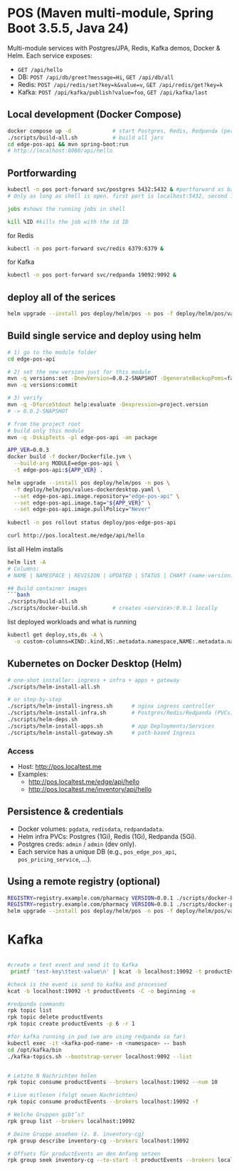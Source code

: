 # POS (Maven multi-module, Spring Boot 3.5.5, Java 24)

Multi-module services with Postgres/JPA, Redis, Kafka demos, Docker & Helm.
Each service exposes:
- `GET /api/hello`
- DB: `POST /api/db/greet?message=Hi`, `GET /api/db/all`
- Redis: `POST /api/redis/set?key=k&value=v`, `GET /api/redis/get?key=k`
- Kafka: `POST /api/kafka/publish?value=foo`, `GET /api/kafka/last`

## Local development (Docker Compose)
```bash
docker compose up -d             # start Postgres, Redis, Redpanda (persistent volumes)
./scripts/build-all.sh           # build all jars
cd edge-pos-api && mvn spring-boot:run
# http://localhost:8080/api/hello
```
## Portforwarding 
```bash
kubectl -n pos port-forward svc/postgres 5432:5432 & #portforward as background job in bash. 
# Only as long as shell is open. first port is localhost:5432, second in pod 5432

jobs #shows the running jobs in shell

kill %ID #kills the job with the id ID  
```
for Redis
```bash
kubectl -n pos port-forward svc/redis 6379:6379 &
```
for Kafka
```bash
kubectl -n pos port-forward svc/redpanda 19092:9092 &
```
## deploy all of the serices
```bash
helm upgrade --install pos deploy/helm/pos -n pos -f deploy/helm/pos/values.yaml
```

## Build single service and deploy using helm
```bash
# 1) go to the module folder
cd edge-pos-api

# 2) set the new version just for this module
mvn -q versions:set -DnewVersion=0.0.2-SNAPSHOT -DgenerateBackupPoms=false
mvn -q versions:commit

# 3) verify
mvn -q -DforceStdout help:evaluate -Dexpression=project.version
# -> 0.0.2-SNAPSHOT

# from the project root
# build only this module
mvn -q -DskipTests -pl edge-pos-api -am package

APP_VER=0.0.3
docker build -f docker/Dockerfile.jvm \
  --build-arg MODULE=edge-pos-api \
  -t edge-pos-api:${APP_VER} .

helm upgrade --install pos deploy/helm/pos -n pos \
  -f deploy/helm/pos/values-dockerdesktop.yaml \
  --set edge-pos-api.image.repository="edge-pos-api" \
  --set edge-pos-api.image.tag="${APP_VER}" \
  --set edge-pos-api.image.pullPolicy="Never"
  
kubectl -n pos rollout status deploy/pos-edge-pos-api

curl http://pos.localtest.me/edge/api/hello
```
list all Helm installs
```bash
helm list -A
# Columns:
# NAME | NAMESPACE | REVISION | UPDATED | STATUS | CHART (name-version) | APP VERSION

## Build container images
```bash
./scripts/build-all.sh
./scripts/docker-build.sh        # creates <service>:0.0.1 locally
```

list deployed workloads and what is running
```bash
kubectl get deploy,sts,ds -A \
  -o custom-columns=KIND:.kind,NS:.metadata.namespace,NAME:.metadata.name,IMAGES:.spec.template.spec.containers[*].image

```

## Kubernetes on Docker Desktop (Helm)
```bash
# one-shot installer: ingress + infra + apps + gateway
./scripts/helm-install-all.sh

# or step-by-step
./scripts/helm-install-ingress.sh      # nginx ingress controller
./scripts/helm-install-infra.sh        # Postgres/Redis/Redpanda (PVCs)
./scripts/helm-deps.sh
./scripts/helm-install-apps.sh         # app Deployments/Services
./scripts/helm-install-gateway.sh      # path-based Ingress
```

### Access
- Host: http://pos.localtest.me
- Examples:
  - http://pos.localtest.me/edge/api/hello
  - http://pos.localtest.me/inventory/api/hello

## Persistence & credentials
- Docker volumes: `pgdata`, `redisdata`, `redpandadata`.
- Helm infra PVCs: Postgres (1Gi), Redis (1Gi), Redpanda (5Gi).
- Postgres creds: `admin` / `admin` (dev only).
- Each service has a unique DB (e.g., `pos_edge_pos_api`, `pos_pricing_service`, ...).

## Using a remote registry (optional)
```bash
REGISTRY=registry.example.com/pharmacy VERSION=0.0.1 ./scripts/docker-build.sh
REGISTRY=registry.example.com/pharmacy VERSION=0.0.1 ./scripts/docker-push.sh
helm upgrade --install pos deploy/helm/pos -n pos -f deploy/helm/pos/values.yaml   --set global.image.registry=registry.example.com/pharmacy
```

# Kafka
```bash

#create a test event and send it to Kafka
 printf 'test-key\ttest-value\n' | kcat -b localhost:19092 -t productEvents -K $'\t' -P

#check is the event is send to kafka and processed
kcat -b localhost:19092 -t productEvents -C -o beginning -e

#redpanda commands
rpk topic list
rpk topic delete productEvents
rpk topic create productEvents -p 6 -r 1

#for kafka running in pod (we are using redpanda so far)
kubectl exec -it <kafka-pod-name> -n <namespace> -- bash
cd /opt/kafka/bin
./kafka-topics.sh --bootstrap-server localhost:9092 --list


# Letzte N Nachrichten holen
rpk topic consume productEvents --brokers localhost:19092 --num 10

# Live mitlesen (folgt neuen Nachrichten)
rpk topic consume productEvents --brokers localhost:19092 -f

# Welche Gruppen gibt’s?
rpk group list --brokers localhost:19092

# Deine Gruppe ansehen (z. B. inventory-cg)
rpk group describe inventory-cg --brokers localhost:19092

# Offsets für productEvents an den Anfang setzen
rpk group seek inventory-cg --to-start -t productEvents --brokers localhost:19092

```

